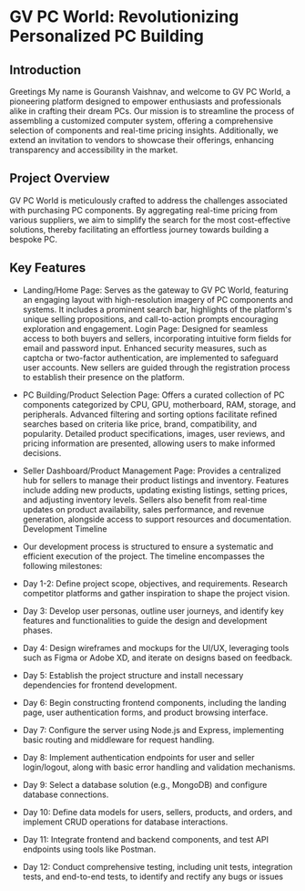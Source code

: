 # GV PC World: Revolutionizing Personalized PC Building
## Introduction
Greetings My name is Gouransh Vaishnav, and welcome to GV PC World, a pioneering platform designed to empower enthusiasts and professionals alike in crafting their dream PCs. Our mission is to streamline the process of assembling a customized computer system, offering a comprehensive selection of components and real-time pricing insights. Additionally, we extend an invitation to vendors to showcase their offerings, enhancing transparency and accessibility in the market.

## Project Overview
GV PC World is meticulously crafted to address the challenges associated with purchasing PC components. By aggregating real-time pricing from various suppliers, we aim to simplify the search for the most cost-effective solutions, thereby facilitating an effortless journey towards building a bespoke PC.

## Key Features
- Landing/Home Page: Serves as the gateway to GV PC World, featuring an engaging layout with high-resolution imagery of PC components and systems. It includes a prominent search bar, highlights of the platform's unique selling propositions, and call-to-action prompts encouraging exploration and engagement.
Login Page: Designed for seamless access to both buyers and sellers, incorporating intuitive form fields for email and password input. Enhanced security measures, such as captcha or two-factor authentication, are implemented to safeguard user accounts. New sellers are guided through the registration process to establish their presence on the platform.
- PC Building/Product Selection Page: Offers a curated collection of PC components categorized by CPU, GPU, motherboard, RAM, storage, and peripherals. Advanced filtering and sorting options facilitate refined searches based on criteria like price, brand, compatibility, and popularity. Detailed product specifications, images, user reviews, and pricing information are presented, allowing users to make informed decisions.
- Seller Dashboard/Product Management Page: Provides a centralized hub for sellers to manage their product listings and inventory. Features include adding new products, updating existing listings, setting prices, and adjusting inventory levels. Sellers also benefit from real-time updates on product availability, sales performance, and revenue generation, alongside access to support resources and documentation.
Development Timeline
- Our development process is structured to ensure a systematic and efficient execution of the project. The timeline encompasses the following milestones:

- Day 1-2: Define project scope, objectives, and requirements. Research competitor platforms and gather inspiration to shape the project vision.
- Day 3: Develop user personas, outline user journeys, and identify key features and functionalities to guide the design and development phases.
- Day 4: Design wireframes and mockups for the UI/UX, leveraging tools such as Figma or Adobe XD, and iterate on designs based on feedback.
- Day 5: Establish the project structure and install necessary dependencies for frontend development.
- Day 6: Begin constructing frontend components, including the landing page, user authentication forms, and product browsing interface.
- Day 7: Configure the server using Node.js and Express, implementing basic routing and middleware for request handling.
- Day 8: Implement authentication endpoints for user and seller login/logout, along with basic error handling and validation mechanisms.
- Day 9: Select a database solution (e.g., MongoDB) and configure database connections.
- Day 10: Define data models for users, sellers, products, and orders, and implement CRUD operations for database interactions.
- Day 11: Integrate frontend and backend components, and test API endpoints using tools like Postman.
- Day 12: Conduct comprehensive testing, including unit tests, integration tests, and end-to-end tests, to identify and rectify any bugs or issues